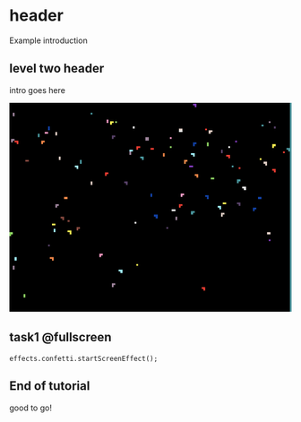 # header

Example introduction

## level two header

intro goes here

![Confetti](confetti.png)

## task1 @fullscreen

```blocks
effects.confetti.startScreenEffect();
```

## End of tutorial

good to go!
